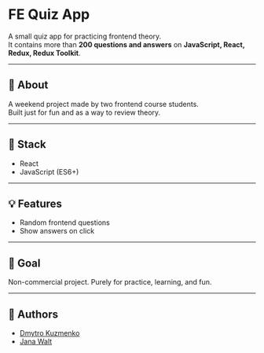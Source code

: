 # FE Quiz App

A small quiz app for practicing frontend theory.  
It contains more than **200 questions and answers** on **JavaScript, React, Redux, Redux Toolkit**.

---

## 📖 About

A weekend project made by two frontend course students.  
Built just for fun and as a way to review theory.

---

## 🚀 Stack

- React
- JavaScript (ES6+)

---

## 💡 Features

- Random frontend questions
- Show answers on click

---

## 🎯 Goal

Non-commercial project. Purely for practice, learning, and fun.

---

## 👥 Authors

- [Dmytro Kuzmenko](https://github.com/dimarique)
- [Jana Walt](https://github.com/JanaWalt)
